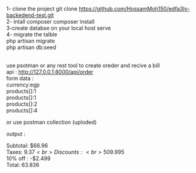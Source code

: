 1- clone the project 
        git clone https://github.com/HossamMoh150/edfa3ly-backedend-test.git
        <br>
2- intall composer 
        composer install
               <br>
3-create databse on your local host serve 
       <br>
4- migrate the talble 
       <br>
        php artisan migrate
               <br>
        php artisan db:seed       
               <br>

use psotman or any rest tool to create oreder and recive a bill       <br>
        api : http://127.0.0.1:8000/api/order       <br>
        form data :       <br>
            currency:egp       <br>
            products[]:1       <br>
            products[]:1       <br>
            products[]:2       <br>
            products[]:4       <br>

or use postman collection (uploded)        <br>


output :<br>

Subtotal: $66.96<br>
Taxes: $9.37<br>
Discounts:<br>
50% off : -$9.995<br>
10% off : -$2.499<br>
Total: 63.836<br>
